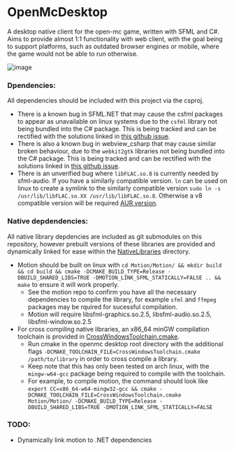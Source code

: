 # OpenMcDesktop
A desktop native client for the open-mc game, written with SFML and C#. Aims to provide almost 1:1 functionality with web
client, with the goal being to support platforms, such as outdated browser engines or mobile, where the game would not be
able to run otherwise.

![image](https://user-images.githubusercontent.com/73035340/226137372-7dfd48f6-5d94-46fe-9763-a9cacb168030.png)

### Dpendencies:
All dependencies should be included with this project via the csproj.
 - There is a known bug in SFML.NET that may cause the csfml packages to appear as unavailable on linux systems due to
the `csfml` library not being bundled into the C# package. This is being tracked and can be rectified with the solutions
linked in [this github issue](https://github.com/SFML/SFML.Net/issues/197).
 - There is also a known bug in webview_csharp that may cause similar broken behaviour, due to the `webkit2gtk` libraries
not being bundled into the C# package. This is being tracked and can be rectified with the solutions
linked in [this github issue](https://github.com/webview/webview_csharp/issues/9).
- There is an unverified bug where `libFLAC.so.8` is currently needed by sfml-audio. If you have a similarly compatible
version. `ln` can be used on linux to create a symlink to the similarly compatible version
`sudo ln -s /usr/lib/libFLAC.so.XX /usr/lib/libFLAC.so.8`. Otherwise a v8 compatible version will be required
[AUR version](https://aur.archlinux.org/packages/flac1.3).

### Native depdendencies:
All native library depdencies are included as git submodules on this repository, however prebuilt versions of these libraries are provided and dynamically linked for ease within the [NativeLibraries](OpenMcDesktop/Resources/NativeLibraries/) directory.
 - Motion should be built on linux with `cd Motion/Motion/ && mkdir build && cd build && cmake -DCMAKE_BUILD_TYPE=Release -DBUILD_SHARED_LIBS=TRUE -DMOTION_LINK_SFML_STATICALLY=FALSE .. && make` to ensure it will work properly.
   - See the motion repo to confirm you have all the necessary dependencies to compile the library, for example `sfml` and `ffmpeg` packages may be rquired for sucessful compilation.
   - Motion will require libsfml-graphics.so.2.5, libsfml-audio.so.2.5, libsfml-window.so.2.5
 - For cross compiling native libraries, an x86_64 minGW compilation toolchain is provided in [CrossWindowsToolchain.cmake](CrossWindowsToolchain.cmake).
   - Run cmake in the openmc desktop root directory with the additional flags `-DCMAKE_TOOLCHAIN_FILE=CrossWindowsToolchain.cmake /path/to/library` in order to cross compile a library.
   - Keep note that this has only been tested on arch linux, with the `mingw-w64-gcc` package being required to compile with the toolchain.
   - For example, to compile motion, the command should look like `export CC=x86_64-w64-mingw32-gcc && cmake -DCMAKE_TOOLCHAIN_FILE=CrossWindowsToolchain.cmake Motion/Motion/ -DCMAKE_BUILD_TYPE=Release -DBUILD_SHARED_LIBS=TRUE -DMOTION_LINK_SFML_STATICALLY=FALSE` 

### TODO:
 - Dynamically link motion to .NET dependencies